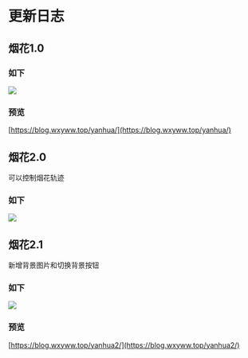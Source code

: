 # 更新日志

## 烟花1.0

### 如下

![](https://ws2.sinaimg.cn/large/005S5cb6ly1g1lq6j8896j30yg0mpn92.jpg
)

### 预览

[https://blog.wxyww.top/yanhua/](https://blog.wxyww.top/yanhua/)

## 烟花2.0

可以控制烟花轨迹

### 如下

![](https://upload-images.jianshu.io/upload_images/13850502-da6578e15d3b65d1.png?imageMogr2/auto-orient/strip%7CimageView2/2/w/1240)

## 烟花2.1

新增背景图片和切换背景按钮

### 如下

![](https://upload-images.jianshu.io/upload_images/13850502-69e1833056f93953.png?imageMogr2/auto-orient/strip%7CimageView2/2/w/1240)

### 预览

[https://blog.wxyww.top/yanhua2/](https://blog.wxyww.top/yanhua2/)
